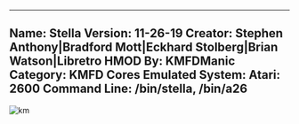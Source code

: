 -----------------------
Name: Stella
Version: 11-26-19
Creator: Stephen Anthony|Bradford Mott|Eckhard Stolberg|Brian Watson|Libretro
HMOD By: KMFDManic
Category: KMFD Cores
Emulated System: Atari: 2600
Command Line: /bin/stella, /bin/a26
-----------------------
![km](https://i.imgur.com/ng3Z0pU.png)
